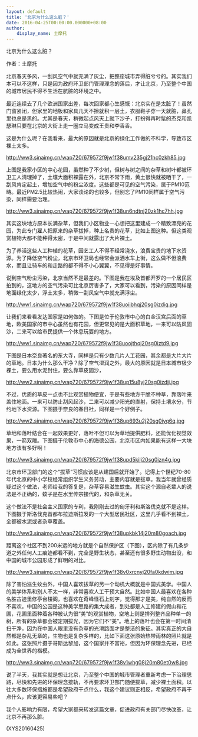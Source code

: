 ```yaml
---
layout: default
title: '北京为什么这么脏？'
date: 2016-04-25T00:00:00.000000+08:00
author:
    display_name: 土摩托
---
```


北京为什么这么脏？

作者：土摩托

北京春天多风，一刮风空气中就充满了灰尘，把整座城市弄得脏兮兮的。其实我们本可以不这样，只是因为政府环卫部门管理理念的落后，才让北京，乃至整个中国的城市居民不得不生活在肮脏的环境之中。

最近连续去了几个欧洲国家出差，每次回家都心生感慨：北京实在是太脏了！虽然门窗紧闭，但家里的地板和家具几天不擦就积一层土，衣服鞋子穿一天就脏，鼻孔里也总是黑的。尤其是春天，稍微起点风天上就下沙子，打扮得再时髦的杰克和凯瑟琳只要在北京的大街上走一圈立马变成王贵和李香香。

这是为什么呢？在我看来，最大的原因就是北京的绿化工作做的不科学，导致市区裸土太多。

http://ww3.sinaimg.cn/wap720/679572f9jw1f38umv235gj21hc0zkh85.jpg

上图是我家小区的中心花园，虽然种了不少树，但树与树之间的杂草和树叶都被环卫工人清理掉了，土壤大面积裸露在外，北京不常下雨，黄土很快就被晒干了，一刮风肯定起土，增加空气中的粉尘浓度。这些都是可见的空气污染，属于PM10范畴。最近PM2.5比较热闹，大家谈论的也较多，但别忘了PM10同样属于空气污染，同样需要治理。

http://ww3.sinaimg.cn/wap720/679572f9jw1f38un6ndtnj20zk1hc7hh.jpg

其实这块地方原本长满杂草，但我们小区物业一心想把这里建成一个精致漂亮的花园，为此专门雇人把原来的杂草拔掉，种上名贵的花草，比如上图这种。但这类观赏植物大都不能种得太密，于是中间就露出了大片裸土。

为了养活这些人工种植的花草，园艺工人不得不经常浇水，浪费宝贵的地下水资源。为了降低空气粉尘，北京市环卫局也经常会派洒水车上街，这么做不但浪费水，而且让骑车的和走路的都不得不小心翼翼，不见得是好事情。

说到空气粉尘污染，北京当然不是最差的。下图是我在埃及首都开罗的一个居民区拍到的，这地方的空气污染可比北京厉害多了，大家可以看到，污染的原因同样是地面绿化太少，浮土太多，稍微一刮风空气中就充满浮尘。

http://ww1.sinaimg.cn/wap720/679572f9jw1f38uoiibhqj20sg0izdiq.jpg

让我们来看看发达国家是如何做的。下图是位于伦敦市中心的白金汉宫后面的草地，欧美国家的市中心虽然也有花园，但更常见的是大面积草地，一来可以防风固沙，二来可以给市民提供一个休息玩耍的地方。

http://ww1.sinaimg.cn/wap720/679572f9jw1f38uoojthqj20sg0iztd9.jpg

下图是日本奈良著名的东大寺，同样是只有少数几片人工花园，其余都是大片大片的草地。日本为什么那么干净？除了空气湿润之外，最大的原因就是日本城市极少裸土，要么用水泥封住，要么靠草皮固沙，

http://ww2.sinaimg.cn/wap720/679572f9jw1f38up15u8yj20sg0izdjj.jpg

不过，优质的草皮一点也不比观赏植物便宜，于是有些地方干脆不种草，靠落叶来盖住地面。一来可以防止刮风起沙，二来可以减少阳光的直射，保持土壤水分，节约地下水资源。下图摄于奈良的春日社，同样是一个好例子。

http://ww2.sinaimg.cn/wap720/679572f9jw1f38up693u2j20sg0iyq6q.jpg

草地和落叶结合在一起效果更好，落叶不但可以为草地提供肥料，还能优化视觉效果，一箭双雕。下图摄于伦敦市中心的海德公园，北京市区内如果能有这样一大块地方该有多好啊！

http://ww3.sinaimg.cn/wap720/679572f9jw1f38upd5kilj20sg0izn4g.jpg

北京市环卫部门的这个“拔草”习惯应该是从建国后就开始了。记得上个世纪70-80年代北京的中小学校经常组织学生义务劳动，主要内容就是拔草。我当年就曾经质疑过这个做法，老师给我的答复是，杂草容易滋生蚊虫。其实这个源自老辈人的说法是不正确的，蚊子是在水里传宗接代的，和杂草无关。

这个做法不是社会主义国家的专利，我刚刚去过的匈牙利和斯洛伐克就不是这样。下图摄于斯洛伐克首都布拉迪斯拉发的一个大型居民社区，这里几乎看不到裸土，全都被水泥或者杂草覆盖。

http://ww3.sinaimg.cn/wap720/679572f9jw1f38upkbk14j20m80goach.jpg

距离这个社区不到200米远的地方就是个自然保护区（下图），区内除了有几条步道之外任何人工痕迹都看不到，完全是野生状态，甚至还有很多野生动物出没，和中国的城市公园形成了鲜明的对比。

http://ww3.sinaimg.cn/wap720/679572f9jw1f38v0xrcnyj20fa0kdwim.jpg

除了害怕滋生蚊虫外，中国人喜欢拔草的另一个动机大概就是中国式美学。中国人的美学体系和别人不太一样，非常喜欢人工干预大自然。比如中国人最喜欢在各种名胜古迹里修亭台楼阁，也喜欢在奇峰怪石上刻字，觉得那才是美，纯自然的反而不喜欢。中国的公园是这种美学思路的集大成者，到处都是人工修建的假山和花圃，花圃里面种着各种被认为很“美”的观赏植物，空地上则是排列整齐品种单一的树，所有的杂草都会被定期拔光，因为它们不“美”。地上的落叶也会在第一时间清扫干净，因为在中国人眼里没有杂草的光滑路面才是整洁的象征。其实真正的大自然都是杂乱无章的，生物也是复杂多样的，比如下面这张原始热带雨林的照片就是如此。这张照片摄于哥斯达黎加，这个国家并不富裕，但因为环保理念先进，已经成为全世界的楷模。

http://ww3.sinaimg.cn/wap720/679572f9jw1f38v1whg08j20m80et0w8.jpg

说了半天，我其实就是想让北京，乃至整个中国的城市管理者重新考虑一下治理思路，尽快和先进的环保理念接轨，不再要求环卫部门随便拔草，减少裸土面积。以往大多数环保措施都是希望政府干点什么，我这个建议则正相反，希望政府不再干点什么，应该更容易些吧？

我个人影响力有限，希望大家都来转发这篇文章，促进政府有关部门尽快改革，让北京不再那么脏。

(XYS20160425)

